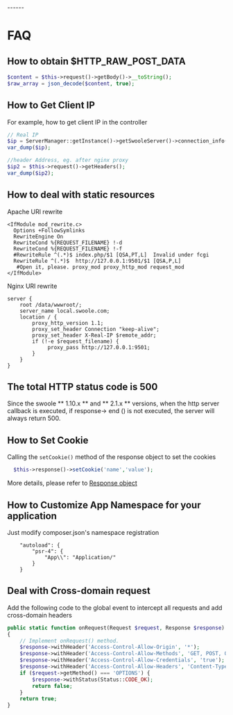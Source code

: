 <head>
     <title>swoole directional agent|How does swoole get $HTTP_RAW_POST_DATA swoole php://input</title>
     <meta content="text/html; charset=utf-8" http-equiv="Content-Type">
     <meta name="keywords" content="EasySwoole FAQ and answers"/>
     <meta name="description" content="EasySwoole FAQ and answers"/>
</head>
---<head>---

# FAQ
## How to obtain $HTTP_RAW_POST_DATA
```php
$content = $this->request()->getBody()->__toString();
$raw_array = json_decode($content, true);
```

## How to Get Client IP
For example, how to get client IP in the controller
```php
// Real IP
$ip = ServerManager::getInstance()->getSwooleServer()->connection_info($this->request()->getSwooleRequest()->fd);
var_dump($ip);

//header Address, eg. after nginx proxy
$ip2 = $this->request()->getHeaders();
var_dump($ip2);
```

## How to deal with static resources
Apache URl rewrite
```
<IfModule mod_rewrite.c>
  Options +FollowSymlinks
  RewriteEngine On
  RewriteCond %{REQUEST_FILENAME} !-d
  RewriteCond %{REQUEST_FILENAME} !-f
  #RewriteRule ^(.*)$ index.php/$1 [QSA,PT,L]  Invalid under fcgi
  RewriteRule ^(.*)$  http://127.0.0.1:9501/$1 [QSA,P,L]
   #Open it, please. proxy_mod proxy_http_mod request_mod
</IfModule>
```

Nginx URl rewrite
```
server {
    root /data/wwwroot/;
    server_name local.swoole.com;
    location / {
        proxy_http_version 1.1;
        proxy_set_header Connection "keep-alive";
        proxy_set_header X-Real-IP $remote_addr;
        if (!-e $request_filename) {
             proxy_pass http://127.0.0.1:9501;
        }
    }
}
```
## The total HTTP status code is 500
Since the swoole ** 1.10.x ** and ** 2.1.x ** versions, when the http server callback is executed, if response-> end () is not executed, the server will always return 500.

## How to Set Cookie  
Calling the `setCookie()` method of the response object to set the cookies
```php
  $this->response()->setCookie('name','value');
```
More details, please refer to [Response object](response.md)


## How to Customize App Namespace for your application
Just modify composer.json's namespace registration
```
    "autoload": {
        "psr-4": {
            "App\\": "Application/"
        }
    }
```

## Deal with Cross-domain request

Add the following code to the global event to intercept all requests and add cross-domain headers

```php
public static function onRequest(Request $request, Response $response): bool
{
    // Implement onRequest() method.
    $response->withHeader('Access-Control-Allow-Origin', '*');
    $response->withHeader('Access-Control-Allow-Methods', 'GET, POST, OPTIONS');
    $response->withHeader('Access-Control-Allow-Credentials', 'true');
    $response->withHeader('Access-Control-Allow-Headers', 'Content-Type, Authorization, X-Requested-With');
    if ($request->getMethod() === 'OPTIONS') {
        $response->withStatus(Status::CODE_OK);
        return false;
    }
    return true;
}
```